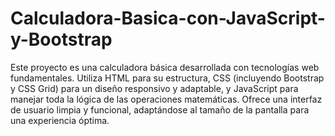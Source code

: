 # Calculadora-Basica-con-JavaScript-y-Bootstrap

Este proyecto es una calculadora básica desarrollada con tecnologías web fundamentales. Utiliza HTML para su estructura, CSS (incluyendo Bootstrap y CSS Grid) para un diseño responsivo y adaptable, y JavaScript para manejar toda la lógica de las operaciones matemáticas. Ofrece una interfaz de usuario limpia y funcional, adaptándose al tamaño de la pantalla para una experiencia óptima.
